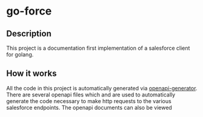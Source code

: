 # go-force

## Description
This project is a documentation first implementation of a salesforce client for golang.

## How it works
All the code in this project is automatically generated via [openapi-generator](https://github.com/OpenAPITools/openapi-generator).
There are several openapi files which and are used to automatically generate the code necessary to make http requests to the various salesforce endpoints. The openapi documents can also be viewed 
